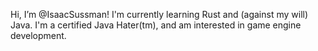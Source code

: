 Hi, I’m @IsaacSussman! I'm currently learning Rust and (against my will) Java.
I'm a certified Java Hater(tm), and am interested in game engine development.
